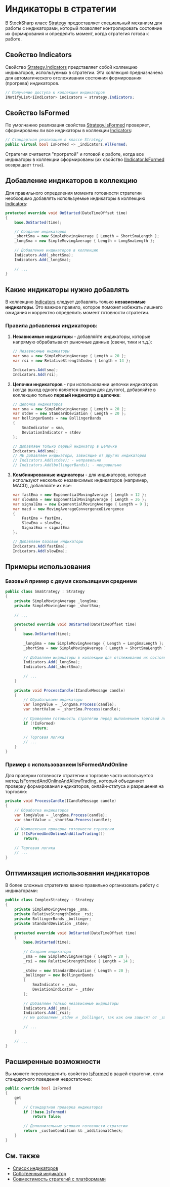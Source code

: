 # Индикаторы в стратегии

В StockSharp класс [Strategy](xref:StockSharp.Algo.Strategies.Strategy) предоставляет специальный механизм для работы с индикаторами, который позволяет контролировать состояние их формирования и определить момент, когда стратегия готова к работе.

## Свойство Indicators

Свойство [Strategy.Indicators](xref:StockSharp.Algo.Strategies.Strategy.Indicators) представляет собой коллекцию индикаторов, используемых в стратегии. Эта коллекция предназначена для автоматического отслеживания состояния формирования (прогрева) индикаторов.

```cs
// Получение доступа к коллекции индикаторов
INotifyList<IIndicator> indicators = strategy.Indicators;
```

## Свойство IsFormed

По умолчанию реализация свойства [Strategy.IsFormed](xref:StockSharp.Algo.Strategies.Strategy.IsFormed) проверяет, сформированы ли все индикаторы в коллекции [Indicators](xref:StockSharp.Algo.Strategies.Strategy.Indicators):

```cs
// Стандартная реализация в классе Strategy
public virtual bool IsFormed => _indicators.AllFormed;
```

Стратегия считается "прогретой" и готовой к работе, когда все индикаторы в коллекции сформированы (их свойство [IIndicator.IsFormed](xref:StockSharp.Algo.Indicators.IIndicator.IsFormed) возвращает `true`).

## Добавление индикаторов в коллекцию

Для правильного определения момента готовности стратегии необходимо добавлять используемые индикаторы в коллекцию [Indicators](xref:StockSharp.Algo.Strategies.Strategy.Indicators):

```cs
protected override void OnStarted(DateTimeOffset time)
{
    base.OnStarted(time);

    // Создание индикаторов
    _shortSma = new SimpleMovingAverage { Length = ShortSmaLength };
    _longSma = new SimpleMovingAverage { Length = LongSmaLength };
    
    // Добавление индикаторов в коллекцию
    Indicators.Add(_shortSma);
    Indicators.Add(_longSma);
    
    // ...
}
```

## Какие индикаторы нужно добавлять

В коллекцию [Indicators](xref:StockSharp.Algo.Strategies.Strategy.Indicators) следует добавлять только **независимые индикаторы**. Это важное правило, которое поможет избежать лишнего ожидания и корректно определить момент готовности стратегии.

### Правила добавления индикаторов:

1. **Независимые индикаторы** - добавляйте индикаторы, которые напрямую обрабатывают рыночные данные (свечи, тики и т.д.):

   ```cs
   // Независимые индикаторы
   var sma = new SimpleMovingAverage { Length = 20 };
   var rsi = new RelativeStrengthIndex { Length = 14 };
   
   Indicators.Add(sma);
   Indicators.Add(rsi);
   ```

2. **Цепочки индикаторов** - при использовании цепочки индикаторов (когда выход одного является входом для другого), добавляйте в коллекцию только **первый индикатор в цепочке**:

   ```cs
   // Цепочка индикаторов
   var sma = new SimpleMovingAverage { Length = 20 };
   var stdev = new StandardDeviation { Length = 20 };
   var bollingerBands = new BollingerBands 
   { 
       SmaIndicator = sma,
       DeviationIndicator = stdev
   };
   
   // Добавляем только первый индикатор в цепочке
   Indicators.Add(sma);
   // НЕ добавляем индикаторы, зависящие от других индикаторов
   // Indicators.Add(stdev); - неправильно
   // Indicators.Add(bollingerBands); - неправильно
   ```

3. **Комбинированные индикаторы** - для индикаторов, которые используют несколько независимых индикаторов (например, MACD), добавляйте их все:

   ```cs
   var fastEma = new ExponentialMovingAverage { Length = 12 };
   var slowEma = new ExponentialMovingAverage { Length = 26 };
   var signalEma = new ExponentialMovingAverage { Length = 9 };
   var macd = new MovingAverageConvergenceDivergence
   {
       FastEma = fastEma,
       SlowEma = slowEma,
       SignalEma = signalEma
   };
   
   // Добавляем базовые индикаторы
   Indicators.Add(fastEma);
   Indicators.Add(slowEma);
   ```

## Примеры использования

### Базовый пример с двумя скользящими средними

```cs
public class SmaStrategy : Strategy
{
    private SimpleMovingAverage _longSma;
    private SimpleMovingAverage _shortSma;
    
    // ...
    
    protected override void OnStarted(DateTimeOffset time)
    {
        base.OnStarted(time);
        
        _longSma = new SimpleMovingAverage { Length = LongSmaLength };
        _shortSma = new SimpleMovingAverage { Length = ShortSmaLength };
        
        // Добавляем индикаторы в коллекцию для отслеживания их состояния
        Indicators.Add(_longSma);
        Indicators.Add(_shortSma);
        
        // ...
    }
    
    private void ProcessCandle(ICandleMessage candle)
    {
        // Обрабатываем индикаторы
        var longValue = _longSma.Process(candle);
        var shortValue = _shortSma.Process(candle);
        
        // Проверяем готовность стратегии перед выполнением торговой логики
        if (!IsFormed)
            return;
            
        // Торговая логика
        // ...
    }
}
```

### Пример с использованием IsFormedAndOnline

Для проверки готовности стратегии к торговле часто используется метод [IsFormedAndOnlineAndAllowTrading](xref:StockSharp.Algo.Strategies.Strategy.IsFormedAndOnlineAndAllowTrading(StockSharp.Algo.Strategies.StrategyTradingModes)), который объединяет проверку формирования индикаторов, онлайн-статуса и разрешения на торговлю:

```cs
private void ProcessCandle(ICandleMessage candle)
{
    // Обработка индикаторов
    var longValue = _longSma.Process(candle);
    var shortValue = _shortSma.Process(candle);
    
    // Комплексная проверка готовности стратегии
    if (!IsFormedAndOnlineAndAllowTrading())
        return;
        
    // Торговая логика
    // ...
}
```

## Оптимизация использования индикаторов

В более сложных стратегиях важно правильно организовать работу с индикаторами:

```cs
public class ComplexStrategy : Strategy
{
    private SimpleMovingAverage _sma;
    private RelativeStrengthIndex _rsi;
    private BollingerBands _bollinger;
    private StandardDeviation _stdev;
    
    protected override void OnStarted(DateTimeOffset time)
    {
        base.OnStarted(time);
        
        // Создаем индикаторы
        _sma = new SimpleMovingAverage { Length = 20 };
        _rsi = new RelativeStrengthIndex { Length = 14 };
        
        _stdev = new StandardDeviation { Length = 20 };
        _bollinger = new BollingerBands 
        { 
            SmaIndicator = _sma,
            DeviationIndicator = _stdev 
        };
        
        // Добавляем только независимые индикаторы
        Indicators.Add(_sma);
        Indicators.Add(_rsi);
        // Не добавляем _stdev и _bollinger, так как они зависят от _sma
        
        // ...
    }
    
    // ...
}
```

## Расширенные возможности

Вы можете переопределить свойство [IsFormed](xref:StockSharp.Algo.Strategies.Strategy.IsFormed) в вашей стратегии, если стандартного поведения недостаточно:

```cs
public override bool IsFormed
{
    get
    {
        // Стандартная проверка индикаторов
        if (!base.IsFormed)
            return false;
            
        // Дополнительные условия готовности стратегии
        return _customCondition && _additionalCheck;
    }
}
```

## См. также

- [Список индикаторов](../indicators/list_of_indicators.md)
- [Собственный индикатор](../indicators/custom_indicator.md)
- [Совместимость стратегий с платформами](compatibility.md)
